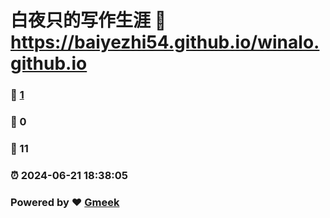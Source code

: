 # 白夜只的写作生涯 :link: https://baiyezhi54.github.io/winalo.github.io 
### :page_facing_up: [1](https://baiyezhi54.github.io/winalo.github.io/tag.html) 
### :speech_balloon: 0 
### :hibiscus: 11 
### :alarm_clock: 2024-06-21 18:38:05 
### Powered by :heart: [Gmeek](https://github.com/Meekdai/Gmeek)

